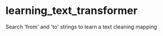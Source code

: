 learning_text_transformer
=========================

Search 'from' and 'to' strings to learn a text cleaning mapping
